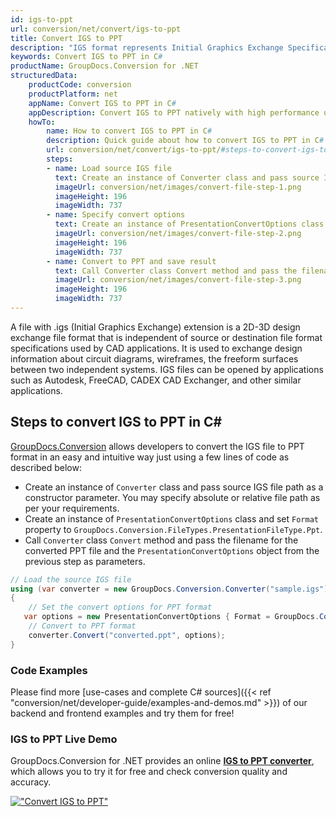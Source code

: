 ```yaml
---
id: igs-to-ppt
url: conversion/net/convert/igs-to-ppt
title: Convert IGS to PPT
description: "IGS format represents Initial Graphics Exchange Specification (IGES) with .igs extension. Learn how to convert IGS to PPT file programmatically in C# language using GroupDocs.Conversion for .NET library."
keywords: Convert IGS to PPT in C#
productName: GroupDocs.Conversion for .NET
structuredData:
    productCode: conversion
    productPlatform: net
    appName: Convert IGS to PPT in C#
    appDescription: Convert IGS to PPT natively with high performance using C# language and server side GroupDocs.Conversion for .NET APIs, without the use of any software like Microsoft or Open Office.
    howTo:
        name: How to convert IGS to PPT in C# 
        description: Quick guide about how to convert IGS to PPT in C# with high performance and accuracy.
        url: conversion/net/convert/igs-to-ppt/#steps-to-convert-igs-to-ppt-in-c
        steps:
        - name: Load source IGS file 
          text: Create an instance of Converter class and pass source IGS file path as a constructor parameter. You may specify absolute or relative file path as per your requirements. 
          imageUrl: conversion/net/images/convert-file-step-1.png
          imageHeight: 196
          imageWidth: 737
        - name: Specify convert options 
          text: Create an instance of PresentationConvertOptions class.
          imageUrl: conversion/net/images/convert-file-step-2.png
          imageHeight: 196
          imageWidth: 737
        - name: Convert to PPT and save result 
          text: Call Converter class Convert method and pass the filename for the converted HTML file and the PresentationConvertOptions object from the previous step as parameters.
          imageUrl: conversion/net/images/convert-file-step-3.png
          imageHeight: 196
          imageWidth: 737
---
```


A file with .igs (Initial Graphics Exchange) extension is a 2D-3D design exchange file format that is independent of source or destination file format specifications used by CAD applications. It is used to exchange design information about circuit diagrams, wireframes, the freeform surfaces between two independent systems. IGS files can be opened by applications such as Autodesk, FreeCAD, CADEX CAD Exchanger, and other similar applications.

## Steps to convert IGS to PPT in C#

[GroupDocs.Conversion](https://products.groupdocs.com/conversion/net) allows developers to convert the IGS file to PPT format in an easy and intuitive way just using a few lines of code as described below:

* Create an instance of `Converter` class and pass source IGS file path as a constructor parameter. You may specify absolute or relative file path as per your requirements. 
* Create an instance of `PresentationConvertOptions` class and set `Format` property to `GroupDocs.Conversion.FileTypes.PresentationFileType.Ppt`.
* Call `Converter` class `Convert` method and pass the filename for the converted PPT file and the `PresentationConvertOptions` object from the previous step as parameters.

```csharp
// Load the source IGS file
using (var converter = new GroupDocs.Conversion.Converter("sample.igs"))
{
    // Set the convert options for PPT format
   var options = new PresentationConvertOptions { Format = GroupDocs.Conversion.FileTypes.PresentationFileType.Ppt };
    // Convert to PPT format
    converter.Convert("converted.ppt", options);
}
```

### Code Examples

Please find more [use-cases and complete C# sources]({{< ref "conversion/net/developer-guide/examples-and-demos.md" >}}) of our backend and frontend examples and try them for free!

### IGS to PPT Live Demo

GroupDocs.Conversion for .NET provides an online [**IGS to PPT converter**](https://products.groupdocs.app/conversion/igs-to-ppt), which allows you to try it for free and check conversion quality and accuracy.

[!["Convert IGS to PPT"](conversion/net/images/convert-to-ppt/convert-igs-to-ppt.png)](https://products.groupdocs.app/conversion/igs-to-ppt)